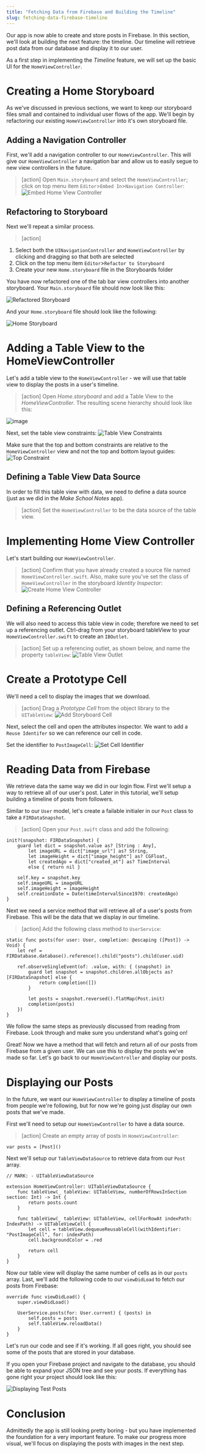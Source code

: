 ```yaml
---
title: "Fetching Data from Firebase and Building the Timeline"
slug: fetching-data-firebase-timeline
---
```


Our app is now able to create and store posts in Firebase. In this section, we'll look at building the next feature: the timeline. Our timeline will retrieve post data from our database and display it to our user.

As a first step in implementing the _Timeline_ feature, we will set up the basic UI for the `HomeViewController`.

# Creating a Home Storyboard

As we've discussed in previous sections, we want to keep our storyboard files small and contained to individual user flows of the app. We'll begin by refactoring our existing `HomeViewController` into it's own storyboard file.

## Adding a Navigation Controller

First, we'll add a navigation controller to our `HomeViewController`. This will give our `HomeViewController` a navigation bar and allow us to easily segue to new view controllers in the future.

> [action]
Open `Main.storyboard` and select the `HomeViewController`; click on top menu item `Editor`>`Embed In`>`Navigation Controller`:
![Embed Home View Controller](assets/nav_controller_home.png)

## Refactoring to Storyboard

Next we'll repeat a similar process.

> [action]
>
1. Select both the `UINavigationController` and `HomeViewController` by clicking and dragging so that both are selected
2. Click on the top menu item `Editor`>`Refactor to Storyboard`
3. Create your new `Home.storyboard` file in the Storyboards folder

You have now refactored one of the tab bar view controllers into another storyboard. Your `Main.storyboard` file should now look like this:

![Refactored Storyboard](assets/refactored_storyboard.png)

And your `Home.storyboard` file should look like the following:

![Home Storyboard](assets/home_storyboard.png)

# Adding a Table View to the HomeViewController

Let's add a table view to the `HomeViewController` - we will use that table view to display the posts in a user's timeline.

> [action]
Open _Home.storyboard_ and add a Table View to the _HomeViewController_. The resulting scene hierarchy should look like this:
>
![image](assets/tableview_hiearchy.png)
>
Next, set the table view constraints:
![Table View Constraints](assets/table_view_constraints.png)
>
Make sure that the top and bottom constraints are relative to the `HomeViewController` view and not the top and bottom layout guides:
![Top Constraint](assets/set_top_constraint.png)

## Defining a Table View Data Source

In order to fill this table view with data, we need to define a data source (just as we did in the _Make School Notes_ app).

> [action]
Set the `HomeViewController` to be the data source of the table view.

# Implementing Home View Controller

Let's start building our `HomeViewController`.

> [action]
Confirm that you have already created a source file named `HomeViewController.swift`. Also, make sure you've set the class of `HomeViewController` in the storyboard _Identity Inspector_:
![Create Home View Controller](assets/confirm_home_vc.png)

## Defining a Referencing Outlet

We will also need to access this table view in code; therefore we need to set up a referencing outlet. Ctrl-drag from your storyboard tableView to your `HomeViewController.swift` to create an `IBOutlet`.

> [action]
Set up a referencing outlet, as shown below, and name the property `tableView`:
![Table View Outlet](assets/add_tableview_outlet.png)

# Create a Prototype Cell

We'll need a cell to display the images that we download.

> [action]
Drag a _Prototype Cell_ from the object library to the `UITableView`:
![Add Storyboard Cell](assets/add_cell.png)
>
Next, select the cell and open the attributes inspector. We want to add a `Reuse Identifer` so we can reference our cell in code.
>
Set the identifier to `PostImageCell`:
![Set Cell Identifier](assets/cell_identifier.png)

# Reading Data from Firebase

We retrieve data the same way we did in our login flow. First we'll setup a way to retrieve all of our user's post. Later in this tutorial, we'll setup building a timeline of posts from followers.

Similar to our `User` model, let's create a failable initialer in our `Post` class to take a `FIRDataSnapshot`.

> [action]
Open your `Post.swift` class and add the following:
>
    init?(snapshot: FIRDataSnapshot) {
        guard let dict = snapshot.value as? [String : Any],
            let imageURL = dict["image_url"] as? String,
            let imageHeight = dict["image_height"] as? CGFloat,
            let createdAgo = dict["created_at"] as? TimeInterval
            else { return nil }
>
        self.key = snapshot.key
        self.imageURL = imageURL
        self.imageHeight = imageHeight
        self.creationDate = Date(timeIntervalSince1970: createdAgo)
    }

Next we need a service method that will retrieve all of a user's posts from Firebase. This will be the data that we display in our timeline.

> [action]
Add the following class method to `UserService`:
>
    static func posts(for user: User, completion: @escaping ([Post]) -> Void) {
        let ref = FIRDatabase.database().reference().child("posts").child(user.uid)
>
        ref.observeSingleEvent(of: .value, with: { (snapshot) in
            guard let snapshot = snapshot.children.allObjects as? [FIRDataSnapshot] else {
                return completion([])
            }
>
            let posts = snapshot.reversed().flatMap(Post.init)
            completion(posts)
        })
    }

We follow the same steps as previously discussed from reading from Firebase. Look through and make sure you understand what's going on!

Great! Now we have a method that will fetch and return all of our posts from Firebase from a given user. We can use this to display the posts we've made so far. Let's go back to our `HomeViewController` and display our posts.

# Displaying our Posts

In the future, we want our `HomeViewController` to display a timeline of posts from people we're following, but for now we're going just display our own posts that we've made.

First we'll need to setup our `HomeViewController` to have a data source.

> [action]
Create an empty array of posts in `HomeViewController`:
>
    var posts = [Post]()

Next we'll setup our `TableViewDataSource` to retrieve data from our `Post` array.

```
// MARK: - UITableViewDataSource

extension HomeViewController: UITableViewDataSource {
    func tableView(_ tableView: UITableView, numberOfRowsInSection section: Int) -> Int {
        return posts.count
    }

    func tableView(_ tableView: UITableView, cellForRowAt indexPath: IndexPath) -> UITableViewCell {
        let cell = tableView.dequeueReusableCell(withIdentifier: "PostImageCell", for: indexPath)
        cell.backgroundColor = .red

        return cell
    }
}
```

Now our table view will display the same number of cells as in our `posts` array. Last, we'll add the following code to our `viewDidLoad` to fetch our posts from Firebase:

```
override func viewDidLoad() {
    super.viewDidLoad()

    UserService.posts(for: User.current) { (posts) in
        self.posts = posts
        self.tableView.reloadData()
    }
}
```

Let's run our code and see if it's working. If all goes right, you should see some of the posts that are stored in your database.

If you open your Firebase project and navigate to the database, you should be able to expand your JSON tree and see your posts. If everything has gone right your project should look like this:

![Displaying Test Posts](assets/red_post_cells.png)

# Conclusion

Admittedly the app is still looking pretty boring - but you have implemented the foundation for a very important feature. To make our progress more visual, we'll focus on displaying the posts with images in the next step.
